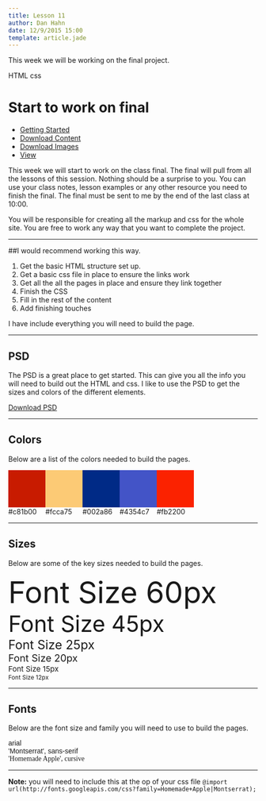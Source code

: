 ```yaml
---
title: Lesson 11
author: Dan Hahn
date: 12/9/2015 15:00
template: article.jade
---
```


This week we will be working on the final project. <div><span class="label label-default html"><i class="fa fa-html5"></i>HTML</span> <span class="label label-default css"><i class="fa fa-css3"></i>css</span></div>

<span class="more"></span>

# Start to work on final

* [Getting Started]()
* [Download Content](content.html)
* [Download Images](images.html)
* [View](view.html)

This week we will start to work on the class final.  The final will pull from all the lessons of this session.  Nothing should be a surprise to you.   You can use your class notes, lesson examples or any other resource you need to finish the final.  The final must be sent to me by the end of the last class at 10:00.

You will be responsible for creating all the markup and css for the whole site.   You are free to work any way that you want to complete the project.

---

##I would recommend working this way.

1. Get the basic HTML structure set up.
2. Get a basic css file in place to ensure the links work
3. Get all the all the pages in place and ensure they link together
4. Finish the CSS
5. Fill in the rest of the content
6. Add finishing touches

I have include everything you will need to build the page.

---

## PSD

The PSD is a great place to get started.  This can give you all the info you will need to build out the HTML and css.  I like to use the PSD to get the sizes and colors of the different elements.

<a href='final.psd' class='btn'>Download PSD</a>

---

## Colors

Below are a list of the colors needed to build the pages.

<div style="display:flex;">
  <div class="col-4 sm-col-3 lg-col-2 p2" style="width: 75px;">
    <div class="mb1">
      <svg viewBox="0 0 64 64" width="64" height="64" style="display:block;width:100%;height:auto">
        <rect width="64" height="64" fill="#c81b00"></rect>
      </svg>
    </div>
    <div class="h6 break-word">#c81b00</div>
  </div>
  <div class="col-4 sm-col-3 lg-col-2 p2" style="width: 75px;">
    <div class="mb1">
      <svg viewBox="0 0 64 64" width="64" height="64" style="display:block;width:100%;height:auto">
        <rect width="64" height="64" fill="#fcca75"></rect>
      </svg>
    </div>
    <div class="h6 break-word">#fcca75</div>
  </div>
  <div class="col-4 sm-col-3 lg-col-2 p2" style="width: 75px;">
    <div class="mb1">
      <svg viewBox="0 0 64 64" width="64" height="64" style="display:block;width:100%;height:auto">
        <rect width="64" height="64" fill="#002a86"></rect>
      </svg>
    </div>
    <div class="h6 break-word">#002a86</div>
  </div>
  <div class="col-4 sm-col-3 lg-col-2 p2" style="width: 75px;">
    <div class="mb1">
      <svg viewBox="0 0 64 64" width="64" height="64" style="display:block;width:100%;height:auto">
        <rect width="64" height="64" fill="#4354c7"></rect>
      </svg>
    </div>
    <div class="h6 break-word">#4354c7</div>
  </div>
  <div class="col-4 sm-col-3 lg-col-2 p2" style="width: 75px;">
      <div class="mb1">
        <svg viewBox="0 0 64 64" width="64" height="64" style="display:block;width:100%;height:auto">
          <rect width="64" height="64" fill="#fb2200"></rect>
        </svg>
      </div>
      <div class="h6 break-word">#fb2200</div>
    </div>


</div>

---

## Sizes

Below are some of the key sizes needed to build the pages.

<div class="">
      <div class="bold truncate mb1" style="font-size:60px">
        Font Size 60px
      </div>
      <div class="bold truncate mb1" style="font-size:45px">
        Font Size 45px
      </div>
      <div class="bold truncate mb1" style="font-size:25px">
        Font Size 25px
      </div>
      <div class="bold truncate mb1" style="font-size:20px">
        Font Size 20px
      </div>
      <div class="bold truncate mb1" style="font-size:15px">
        Font Size 15px
      </div>
      <div class="bold truncate mb1" style="font-size:12px">
        Font Size 12px
      </div>
  </div>

---

## Fonts

Below are the font size and family you will need to use to build the pages.


<div class="h3 bold break-word mb1" style="font-family:arial">
  arial
</div>
<div class="h3 bold break-word mb1" style="font-family:'Montserrat', sans-serif">
  'Montserrat', sans-serif
</div>
<div class="h3 bold break-word mb1" style="font-family:'Homemade Apple', cursive">
  'Homemade Apple', cursive
</div>

---

**Note:** you will need to include this at the op of your css file `@import url(http://fonts.googleapis.com/css?family=Homemade+Apple|Montserrat);`




